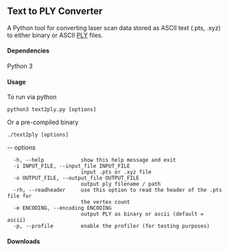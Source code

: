 ## Text to PLY Converter
A Python tool for converting laser scan data stored as ASCII text (.pts, .xyz) to either binary or ASCII [PLY](http://paulbourke.net/dataformats/ply/) files.

#### Dependencies
Python 3
#### Usage

To run via python

`python3 text2ply.py [options]`

Or a pre-compiled binary

`./text2ply [options]`

-- options

```
  -h, --help            show this help message and exit
  -i INPUT_FILE, --input_file INPUT_FILE
                        input .pts or .xyz file
  -o OUTPUT_FILE, --output_file OUTPUT_FILE
                        output ply filename / path
  -rh, --readheader     use this option to read the header of the .pts file for
                        the vertex count
  -e ENCODING, --encoding ENCODING
                        output PLY as binary or ascii (default = ascii)
  -p, --profile         enable the profiler (for testing purposes)
```

#### Downloads
